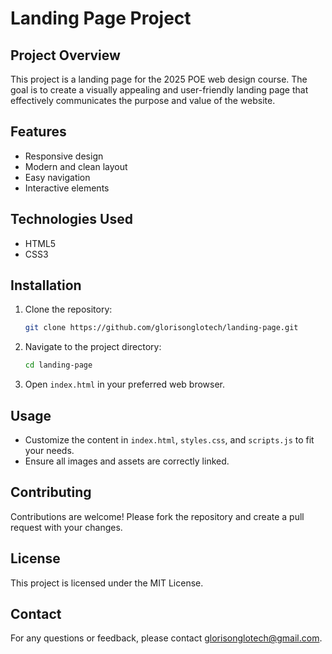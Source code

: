# Landing Page Project

## Project Overview
This project is a landing page for the 2025 POE web design course. The goal is to create a visually appealing and user-friendly landing page that effectively communicates the purpose and value of the website.

## Features
- Responsive design
- Modern and clean layout
- Easy navigation
- Interactive elements

## Technologies Used
- HTML5
- CSS3

## Installation
1. Clone the repository:
    ```bash
    git clone https://github.com/glorisonglotech/landing-page.git
    ```
2. Navigate to the project directory:
    ```bash
    cd landing-page
    ```
3. Open `index.html` in your preferred web browser.

## Usage
- Customize the content in `index.html`, `styles.css`, and `scripts.js` to fit your needs.
- Ensure all images and assets are correctly linked.

## Contributing
Contributions are welcome! Please fork the repository and create a pull request with your changes.

## License
This project is licensed under the MIT License.

## Contact
For any questions or feedback, please contact glorisonglotech@gmail.com.
